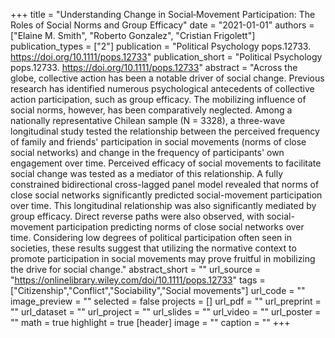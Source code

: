 +++
title = "Understanding Change in Social‐Movement Participation: The Roles of Social Norms and Group Efficacy"
date = "2021-01-01"
authors = ["Elaine M. Smith", "Roberto Gonzalez", "Cristian Frigolett"]
publication_types = ["2"]
publication = "Political Psychology pops.12733. https://doi.org/10.1111/pops.12733"
publication_short = "Political Psychology pops.12733. https://doi.org/10.1111/pops.12733"
abstract = "Across the globe, collective action has been a notable driver of social change. Previous research has identified numerous psychological antecedents of collective action participation, such as group efficacy. The mobilizing influence of social norms, however, has been comparatively neglected. Among a nationally representative Chilean sample (N = 3328), a three-wave longitudinal study tested the relationship between the perceived frequency of family and friends' participation in social movements (norms of close social networks) and change in the frequency of participants' own engagement over time. Perceived efficacy of social movements to facilitate social change was tested as a mediator of this relationship. A fully constrained bidirectional cross-lagged panel model revealed that norms of close social networks significantly predicted social-movement participation over time. This longitudinal relationship was also significantly mediated by group efficacy. Direct reverse paths were also observed, with social-movement participation predicting norms of close social networks over time. Considering low degrees of political participation often seen in societies, these results suggest that utilizing the normative context to promote participation in social movements may prove fruitful in mobilizing the drive for social change."
abstract_short = ""
url_source = "https://onlinelibrary.wiley.com/doi/10.1111/pops.12733"
tags = ["Citizenship","Conflict","Sociability","Social movements"]
url_code = ""
image_preview = ""
selected = false
projects = []
url_pdf = ""
url_preprint = ""
url_dataset = ""
url_project = ""
url_slides = ""
url_video = ""
url_poster = ""
math = true
highlight = true
[header]
image = ""
caption = ""
+++
